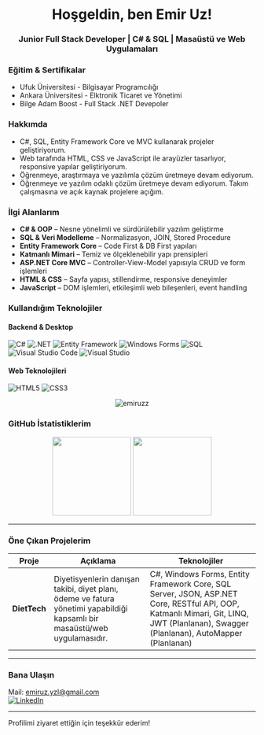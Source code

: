 <h1 align="center">Hoşgeldin, ben Emir Uz!</h1>
<h3 align="center">Junior Full Stack Developer | C# & SQL | Masaüstü ve Web Uygulamaları</h3>

### Eğitim & Sertifikalar

- Ufuk Üniversitesi - Bilgisayar Programcılığı
- Ankara Üniversitesi - Elktronik Ticaret ve Yönetimi
- Bilge Adam Boost - Full Stack .NET Devepoler

### Hakkımda

- C#, SQL, Entity Framework Core ve MVC kullanarak projeler geliştiriyorum.
- Web tarafında HTML, CSS ve JavaScript ile arayüzler tasarlıyor, responsive yapılar geliştiriyorum.
- Öğrenmeye, araştırmaya ve yazılımla çözüm üretmeye devam ediyorum.
- Öğrenmeye ve yazılım odaklı çözüm üretmeye devam ediyorum. Takım çalışmasına ve açık kaynak projelere açığım.

### İlgi Alanlarım

- **C# & OOP** – Nesne yönelimli ve sürdürülebilir yazılım geliştirme  
- **SQL & Veri Modelleme** – Normalizasyon, JOIN, Stored Procedure  
- **Entity Framework Core** – Code First & DB First yapıları  
- **Katmanlı Mimari** – Temiz ve ölçeklenebilir yapı prensipleri  
- **ASP.NET Core MVC** – Controller-View-Model yapısıyla CRUD ve form işlemleri
- **HTML & CSS** – Sayfa yapısı, stillendirme, responsive deneyimler  
- **JavaScript** – DOM işlemleri, etkileşimli web bileşenleri, event handling

### Kullandığım Teknolojiler

#### Backend & Desktop
![C#](https://img.shields.io/badge/-C%23-239120?style=flat&logo=c-sharp&logoColor=white)
![.NET](https://img.shields.io/badge/-.NET-512BD4?style=flat&logo=dotnet&logoColor=white)
![Entity Framework](https://img.shields.io/badge/-EntityFramework-512BD4?style=flat)
![Windows Forms](https://img.shields.io/badge/-WinForms-0078D4?style=flat)
![SQL](https://img.shields.io/badge/-SQL-CC2927?style=flat&logo=MicrosoftSQLServer&logoColor=white)
![Visual Studio Code](https://img.shields.io/badge/-VSCode-007ACC?style=flat&logo=visual-studio-code&logoColor=white)
![Visual Studio](https://img.shields.io/badge/-VisualStudio-5C2D91?style=flat&logo=visual-studio&logoColor=white)

#### Web Teknolojileri
![HTML5](https://img.shields.io/badge/-HTML5-E34F26?style=flat&logo=html5&logoColor=white)
![CSS3](https://img.shields.io/badge/-CSS3-1572B6?style=flat&logo=css3&logoColor=white)

<p align="center">
  <img src="https://komarev.com/ghpvc/?username=emiruzz&label=Ziyaretçi%20Sayısı&color=blue&style=flat" alt="emiruzz" />
</p>


### GitHub İstatistiklerim

<p align="center">
  <img src="https://github-readme-stats.vercel.app/api?username=emiruzz&show_icons=true&theme=github_dark" height="160"/>
  <img src="https://github-readme-stats.vercel.app/api/top-langs/?username=emiruzz&layout=compact&theme=github_dark" height="160"/>
</p>

---

### Öne Çıkan Projelerim

| Proje | Açıklama | Teknolojiler |
|-------|----------|--------------|
| **DietTech** | Diyetisyenlerin danışan takibi, diyet planı, ödeme ve fatura yönetimi yapabildiği kapsamlı bir masaüstü/web uygulamasıdır. | C#, Windows Forms, Entity Framework Core, SQL Server, JSON, ASP.NET Core, RESTful API, OOP, Katmanlı Mimari, Git, LINQ, JWT (Planlanan), Swagger (Planlanan), AutoMapper (Planlanan)  |

---

### Bana Ulaşın

Mail: [emiruz.yzl@gmail.com](mailto:emiruz.yzl@gmail.com) <br>
[![LinkedIn](https://img.shields.io/badge/LinkedIn-Emir%20Uz-blue?style=flat&logo=linkedin)](https://www.linkedin.com/in/emir-uz-301076345)

---

Profilimi ziyaret ettiğin için teşekkür ederim! 


<!--
**emiruzz/emiruzz** is a ✨ _special_ ✨ repository because its `README.md` (this file) appears on your GitHub profile.

Here are some ideas to get you started:

- 🔭 I’m currently working on ...
- 🌱 I’m currently learning ...
- 👯 I’m looking to collaborate on ...
- 🤔 I’m looking for help with ...
- 💬 Ask me about ...
- 📫 How to reach me: ...
- 😄 Pronouns: ...
- ⚡ Fun fact: ...
-->
